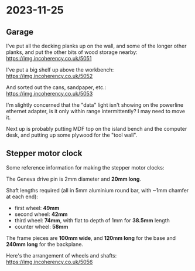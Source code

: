 # 2023-11-25

## Garage

I've put all the decking planks up on the wall, and some of the longer other planks, and
put the other bits of wood storage nearby: https://img.incoherency.co.uk/5051

I've put a big shelf up above the workbench: https://img.incoherency.co.uk/5052

And sorted out the cans, sandpaper, etc.: https://img.incoherency.co.uk/5053

I'm slightly concerned that the "data" light isn't showing on the powerline ethernet
adapter, is it only within range intermittently? I may need to move it.

Next up is probably putting MDF top on the island bench and the computer desk,
and putting up some plywood for the "tool wall".

## Stepper motor clock

Some reference information for making the stepper motor clocks:

The Geneva drive pin is 2mm diameter and **20mm long**.

Shaft lengths required (all in 5mm aluminium round bar, with ~1mm chamfer at each end):

 * first wheel: **49mm**
 * second wheel: **42mm**
 * third wheel: **74mm**, with flat to depth of 1mm for **38.5mm** length
 * counter wheel: **58mm**

The frame pieces are **100mm wide**, and **120mm long** for the base and **240mm long** for the backplane.

Here's the arrangement of wheels and shafts: https://img.incoherency.co.uk/5056
